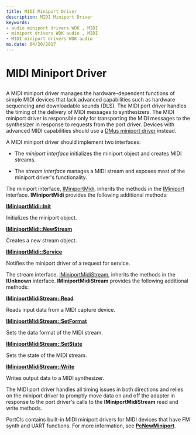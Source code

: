 ```yaml
---
title: MIDI Miniport Driver
description: MIDI Miniport Driver
keywords:
- audio miniport drivers WDK , MIDI
- miniport drivers WDK audio , MIDI
- MIDI miniport drivers WDK audio
ms.date: 04/20/2017
---
```


# MIDI Miniport Driver


## <span id="midi_miniport_driver"></span><span id="MIDI_MINIPORT_DRIVER"></span>


A MIDI miniport driver manages the hardware-dependent functions of simple MIDI devices that lack advanced capabilities such as hardware sequencing and downloadable sounds (DLS). The MIDI port driver handles the timing of the delivery of MIDI messages to synthesizers. The MIDI miniport driver is responsible only for transporting the MIDI messages to the synthesizer in response to requests from the port driver. Devices with advanced MIDI capabilities should use a [DMus miniport driver](dmus-miniport-driver.md) instead.

A MIDI miniport driver should implement two interfaces:

-   The *miniport interface* initializes the miniport object and creates MIDI streams.

-   The *stream interface* manages a MIDI stream and exposes most of the miniport driver's functionality.

The miniport interface, [IMiniportMidi](/windows-hardware/drivers/ddi/portcls/nn-portcls-iminiportmidi), inherits the methods in the [IMiniport](/windows-hardware/drivers/ddi/portcls/nn-portcls-iminiport) interface. **IMiniportMidi** provides the following additional methods:

[**IMiniportMidi::Init**](/windows-hardware/drivers/ddi/portcls/nf-portcls-iminiportmidi-init)

Initializes the miniport object.

[**IMiniportMidi::NewStream**](/windows-hardware/drivers/ddi/portcls/nf-portcls-iminiportmidi-newstream)

Creates a new stream object.

[**IMiniportMidi::Service**](/windows-hardware/drivers/ddi/portcls/nf-portcls-iminiportmidi-service)

Notifies the miniport driver of a request for service.

The stream interface, [IMiniportMidiStream](/windows-hardware/drivers/ddi/portcls/nn-portcls-iminiportmidistream), inherits the methods in the **IUnknown** interface. **IMiniportMidiStream** provides the following additional methods:

[**IMiniportMidiStream::Read**](/windows-hardware/drivers/ddi/portcls/nf-portcls-iminiportmidistream-read)

Reads input data from a MIDI capture device.

[**IMiniportMidiStream::SetFormat**](/windows-hardware/drivers/ddi/portcls/nf-portcls-iminiportmidistream-setformat)

Sets the data format of the MIDI stream.

[**IMiniportMidiStream::SetState**](/windows-hardware/drivers/ddi/portcls/nf-portcls-iminiportmidistream-setstate)

Sets the state of the MIDI stream.

[**IMiniportMidiStream::Write**](/windows-hardware/drivers/ddi/portcls/nf-portcls-iminiportmidistream-write)

Writes output data to a MIDI synthesizer.

The MIDI port driver handles all timing issues in both directions and relies on the miniport driver to promptly move data on and off the adapter in response to the port driver's calls to the **IMiniportMidiStream** read and write methods.

PortCls contains built-in MIDI miniport drivers for MIDI devices that have FM synth and UART functions. For more information, see [**PcNewMiniport**](/windows-hardware/drivers/ddi/portcls/nf-portcls-pcnewminiport).

 

